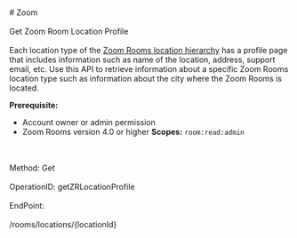 <br>#     Zoom</br>
<br>Get Zoom Room Location Profile </br>
<br>Each location type of the [Zoom Rooms location hierarchy](https://support.zoom.us/hc/en-us/articles/115000342983-Zoom-Rooms-Location-Hierarchy) has a profile page that includes information such as name of the location, address, support email, etc. Use this API to retrieve information about a specific Zoom Rooms location type such as information about the city where the Zoom Rooms is located.

**Prerequisite:**
* Account owner or admin permission
* Zoom Rooms version 4.0 or higher
**Scopes:** `room:read:admin` 
</br>
<br>Method: Get</br>
<br>OperationID: getZRLocationProfile</br>
<br>EndPoint:</br>
<br>/rooms/locations/{locationId}</br>
